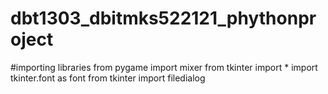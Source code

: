 # dbt1303_dbitmks522121_phythonproject
#importing libraries 
from pygame import mixer
from tkinter import *
import tkinter.font as font
from tkinter import filedialog
